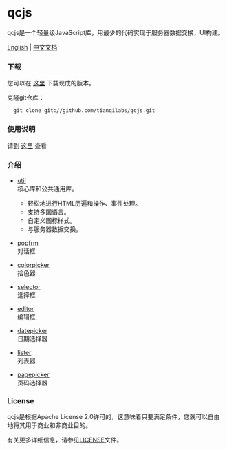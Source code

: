 # qcjs
qcjs是一个轻量级JavaScript库，用最少的代码实现于服务器数据交换，UI构建。

[English](README.md) | [中文文档](README-zh.md)

### 下载
您可以在 [这里](../../releases) 下载现成的版本。

克隆git仓库：
```shell script
  git clone git://github.com/tianqilabs/qcjs.git
```
 
### 使用说明    
请到 [这里](http://quickcore.org/qcjs/doc) 查看

### 介绍
* [util](/util/)    
    核心库和公共通用库。
    * 轻松地进行HTML历遍和操作、事件处理。
    * 支持多国语言。
    * 自定义图标样式。
    * 与服务器数据交换。
    
* [popfrm](/control/)     
    对话框
    
* [colorpicker](/control/)   
    拾色器
    
* [selector](/control/)     
    选择框
    
* [editor](/control/)   
    编辑框
    
* [datepicker](/control/)   
    日期选择器
    
* [lister](/control/)   
    列表器
    
* [pagepicker](/control/)   
    页码选择器
    

### License
qcjs是根据Apache License 2.0许可的，这意味着只要满足条件，您就可以自由地将其用于商业和非商业目的。

有关更多详细信息，请参见[LICENSE](LICENSE)文件。
